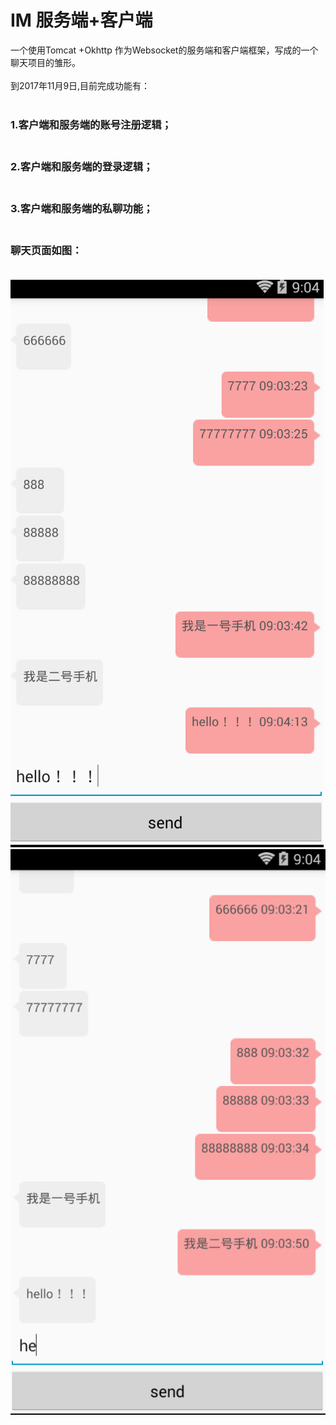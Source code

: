 # IM 服务端+客户端

一个使用Tomcat +Okhttp 作为Websocket的服务端和客户端框架，写成的一个聊天项目的雏形。</br></br>
到2017年11月9日,目前完成功能有：</br></br>
### 1.客户端和服务端的账号注册逻辑；</br></br>
### 2.客户端和服务端的登录逻辑；</br></br>
### 3.客户端和服务端的私聊功能；</br></br>
### 聊天页面如图：</br></br>
![image](phone1.png) 
![iamge](phone2.png)

